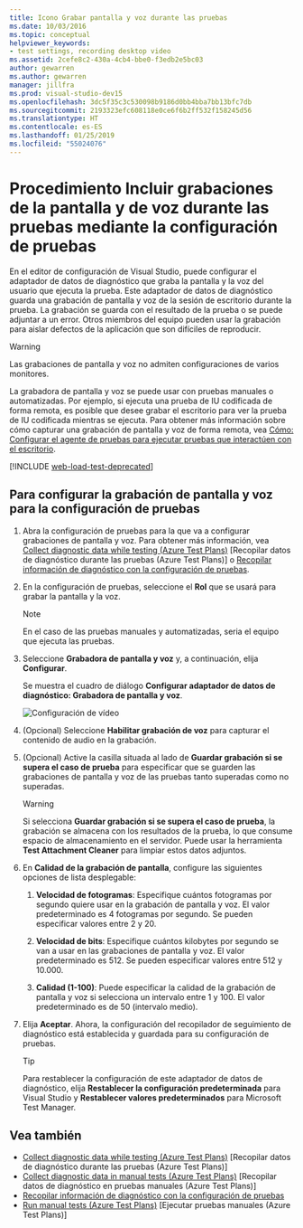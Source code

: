 ```yaml
---
title: Icono Grabar pantalla y voz durante las pruebas
ms.date: 10/03/2016
ms.topic: conceptual
helpviewer_keywords:
- test settings, recording desktop video
ms.assetid: 2cefe8c2-430a-4cb4-bbe0-f3edb2e5bc03
author: gewarren
ms.author: gewarren
manager: jillfra
ms.prod: visual-studio-dev15
ms.openlocfilehash: 3dc5f35c3c530098b9186d0bb4bba7bb13bfc7db
ms.sourcegitcommit: 2193323efc608118e0ce6f6b2ff532f158245d56
ms.translationtype: HT
ms.contentlocale: es-ES
ms.lasthandoff: 01/25/2019
ms.locfileid: "55024076"
---
```

# <a name="how-to-include-recordings-of-the-screen-and-voice-during-tests-using-test-settings"></a>Procedimiento Incluir grabaciones de la pantalla y de voz durante las pruebas mediante la configuración de pruebas

En el editor de configuración de Visual Studio, puede configurar el adaptador de datos de diagnóstico que graba la pantalla y la voz del usuario que ejecuta la prueba. Este adaptador de datos de diagnóstico guarda una grabación de pantalla y voz de la sesión de escritorio durante la prueba. La grabación se guarda con el resultado de la prueba o se puede adjuntar a un error. Otros miembros del equipo pueden usar la grabación para aislar defectos de la aplicación que son difíciles de reproducir.

> [!WARNING]
> Las grabaciones de pantalla y voz no admiten configuraciones de varios monitores.

La grabadora de pantalla y voz se puede usar con pruebas manuales o automatizadas. Por ejemplo, si ejecuta una prueba de IU codificada de forma remota, es posible que desee grabar el escritorio para ver la prueba de IU codificada mientras se ejecuta. Para obtener más información sobre cómo capturar una grabación de pantalla y voz de forma remota, vea [Cómo: Configurar el agente de pruebas para ejecutar pruebas que interactúen con el escritorio](../test/how-to-set-up-your-test-agent-to-run-tests-that-interact-with-the-desktop.md).

[!INCLUDE [web-load-test-deprecated](includes/web-load-test-deprecated.md)]

## <a name="to-configure-screen-and-voice-recording-for-your-test-settings"></a>Para configurar la grabación de pantalla y voz para la configuración de pruebas

1.  Abra la configuración de pruebas para la que va a configurar grabaciones de pantalla y voz. Para obtener más información, vea [Collect diagnostic data while testing (Azure Test Plans)](/azure/devops/test/collect-diagnostic-data?view=vsts) [Recopilar datos de diagnóstico durante las pruebas (Azure Test Plans)] o [Recopilar información de diagnóstico con la configuración de pruebas](../test/collect-diagnostic-information-using-test-settings.md).

2.  En la configuración de pruebas, seleccione el **Rol** que se usará para grabar la pantalla y la voz.

    > [!NOTE]
    > En el caso de las pruebas manuales y automatizadas, seria el equipo que ejecuta las pruebas.

3.  Seleccione **Grabadora de pantalla y voz** y, a continuación, elija **Configurar**.

     Se muestra el cuadro de diálogo **Configurar adaptador de datos de diagnóstico: Grabadora de pantalla y voz**.

     ![Configuración de vídeo](../test/media/testsettingvideoconfiggdr.png)

4.  (Opcional) Seleccione **Habilitar grabación de voz** para capturar el contenido de audio en la grabación.

5.  (Opcional) Active la casilla situada al lado de **Guardar grabación si se supera el caso de prueba** para especificar que se guarden las grabaciones de pantalla y voz de las pruebas tanto superadas como no superadas.

    > [!WARNING]
    > Si selecciona **Guardar grabación si se supera el caso de prueba**, la grabación se almacena con los resultados de la prueba, lo que consume espacio de almacenamiento en el servidor. Puede usar la herramienta **Test Attachment Cleaner** para limpiar estos datos adjuntos.

6.  En **Calidad de la grabación de pantalla**, configure las siguientes opciones de lista desplegable:

    1.  **Velocidad de fotogramas**: Especifique cuántos fotogramas por segundo quiere usar en la grabación de pantalla y voz. El valor predeterminado es 4 fotogramas por segundo. Se pueden especificar valores entre 2 y 20.

    2.  **Velocidad de bits**: Especifique cuántos kilobytes por segundo se van a usar en las grabaciones de pantalla y voz. El valor predeterminado es 512. Se pueden especificar valores entre 512 y 10.000.

    3.  **Calidad (1-100)**: Puede especificar la calidad de la grabación de pantalla y voz si selecciona un intervalo entre 1 y 100. El valor predeterminado es de 50 (intervalo medio).

7.  Elija **Aceptar**. Ahora, la configuración del recopilador de seguimiento de diagnóstico está establecida y guardada para su configuración de pruebas.

    > [!TIP]
    > Para restablecer la configuración de este adaptador de datos de diagnóstico, elija **Restablecer la configuración predeterminada** para Visual Studio y **Restablecer valores predeterminados** para Microsoft Test Manager.

## <a name="see-also"></a>Vea también

- [Collect diagnostic data while testing (Azure Test Plans)](/azure/devops/test/collect-diagnostic-data?view=vsts) [Recopilar datos de diagnóstico durante las pruebas (Azure Test Plans)]
- [Collect diagnostic data in manual tests (Azure Test Plans)](/azure/devops/test/mtm/collect-more-diagnostic-data-in-manual-tests?view=vsts) [Recopilar datos de diagnóstico en pruebas manuales (Azure Test Plans)]
- [Recopilar información de diagnóstico con la configuración de pruebas](../test/collect-diagnostic-information-using-test-settings.md)
- [Run manual tests (Azure Test Plans)](/azure/devops/test/run-manual-tests?view=vsts) [Ejecutar pruebas manuales (Azure Test Plans)]